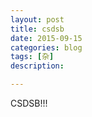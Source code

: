 ```yaml
---
layout: post
title: csdsb
date: 2015-09-15
categories: blog
tags: [杂]
description: 

---
```


CSDSB!!!









